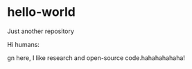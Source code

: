 # hello-world
Just another repository

Hi humans:

gn here, I like research and open-source code.hahahahahaha!
